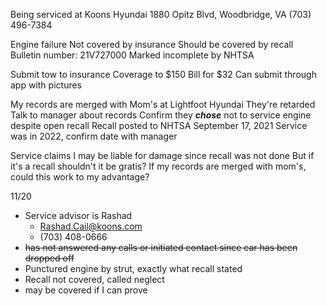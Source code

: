 Being serviced at
	Koons Hyundai
	1880 Opitz Blvd, Woodbridge, VA
	(703) 496-7384

Engine failure
	Not covered by insurance
	Should be covered by recall
		Bulletin number: 21V727000
		 Marked incomplete by NHTSA

Submit tow to insurance
	Coverage to $150
	Bill for $32
	Can submit through app with pictures 

My records are merged with Mom's at Lightfoot Hyundai
	They're retarded
	Talk to manager about records
	Confirm they ***chose*** not to service engine despite open recall
		Recall posted to NHTSA September 17, 2021
		Service was in 2022, confirm date with manager

Service claims I may be liable for damage since recall was not done
	But if it's a recall shouldn't it be gratis?
	If my records are merged with mom's, could this work to my advantage?

11/20
- Service advisor is Rashad
	- Rashad.Cail@koons.com
	- (703) 408-0666
- ~~has not answered any calls or initiated contact since car has been dropped off~~
- Punctured engine by strut, exactly what recall stated 
- Recall not covered, called neglect
- may be covered if I can prove 